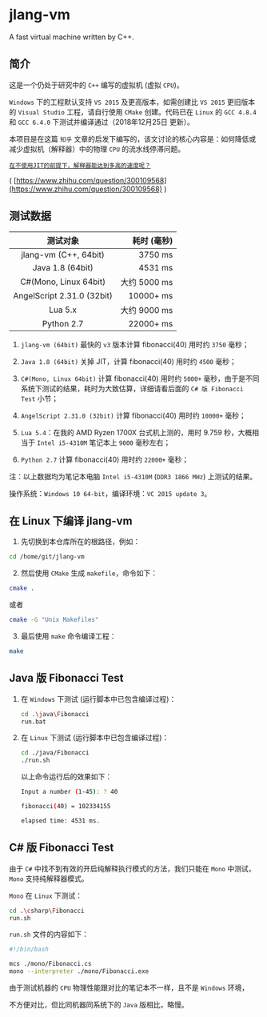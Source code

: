 # jlang-vm

A fast virtual machine written by C++.

## 简介

这是一个仍处于研究中的 `C++` 编写的虚拟机 (虚拟 `CPU`)。

`Windows` 下的工程默认支持 `VS 2015` 及更高版本，如需创建比 `VS 2015` 更旧版本的 `Visual Studio` 工程，请自行使用 `CMake` 创建。代码已在 `Linux` 的 `GCC 4.8.4` 和 `GCC 6.4.0` 下测试并编译通过（2018年12月25日 更新）。

本项目是在这篇 `知乎` 文章的启发下编写的，该文讨论的核心内容是：如何降低或减少虚拟机（解释器）中的物理 `CPU` 的流水线停滞问题。

 [`在不使用JIT的前提下，解释器能达到多高的速度呢？`](https://www.zhihu.com/question/300109568)
 
 ( [https://www.zhihu.com/question/300109568](https://www.zhihu.com/question/300109568) )

## 测试数据

|测试对象|耗时 (毫秒)|
|:--:|---:|
|jlang-vm (C++, 64bit)|3750 ms|
|Java 1.8 (64bit)|4531 ms|
|C#(Mono, Linux 64bit)|大约 5000 ms|
|AngelScript 2.31.0 (32bit)|10000+ ms|
|Lua 5.x|大约 9000 ms|
|Python 2.7|22000+ ms|

1. `jlang-vm (64bit)` 最快的 `v3` 版本计算 fibonacci(40) 用时约 `3750` 毫秒；

2. `Java 1.8 (64bit)` 关掉 JIT，计算 fibonacci(40) 用时约 `4500` 毫秒；

3. `C#(Mono, Linux 64bit)` 计算 fibonacci(40) 用时约 `5000+` 毫秒，由于是不同系统下测试的结果，耗时为大致估算，详细请看后面的 `C# 版 Fibonacci Test` 小节；

4. `AngelScript 2.31.0 (32bit)` 计算 fibonacci(40) 用时约 `10000+` 毫秒；

5. `Lua 5.4`：在我的 AMD Ryzen 1700X 台式机上测的，用时 9.759 秒，大概相当于 `Intel i5-4310M` 笔记本上 `9000` 毫秒左右；

6. `Python 2.7` 计算 fibonacci(40) 用时约 `22000+` 毫秒；

注：以上数据均为笔记本电脑 `Intel i5-4310M` (`DDR3 1866 MHz`) 上测试的结果。

操作系统：`Windows 10 64-bit`，编译环境：`VC 2015 update 3`。

## 在 Linux 下编译 jlang-vm

1. 先切换到本仓库所在的根路径，例如：

```bash
cd /home/git/jlang-vm
```

2. 然后使用 `CMake` 生成 `makefile`，命令如下：

```bash
cmake .
```

或者

```bash
cmake -G "Unix Makefiles"
```

3. 最后使用 `make` 命令编译工程：

```bash
make
```

## Java 版 Fibonacci Test

1. 在 `Windows` 下测试 (运行脚本中已包含编译过程)：

    ```bash
    cd .\java\Fibonacci
    run.bat
    ```

2. 在 `Linux` 下测试 (运行脚本中已包含编译过程)：

    ```bash
    cd ./java/Fibonacci
    ./run.sh
    ```

    以上命令运行后的效果如下：

    ```bash
    Input a number (1-45): ? 40

    fibonacci(40) = 102334155

    elapsed time: 4531 ms.
    ```

## C# 版 Fibonacci Test

由于 `C#` 中找不到有效的开启纯解释执行模式的方法，我们只能在 `Mono` 中测试，`Mono` 支持纯解释器模式。

`Mono` 在 `Linux` 下测试：

```bash
cd .\csharp\Fibonacci
run.sh
```

`run.sh` 文件的内容如下：

```bash
#!/bin/bash

mcs ./mono/Fibonacci.cs
mono --interpreter ./mono/Fibonacci.exe
```

由于测试机器的 `CPU` 物理性能跟对比的笔记本不一样，且不是 `Windows` 环境，

不方便对比，但比同机器同系统下的 `Java` 版相比，略慢。
